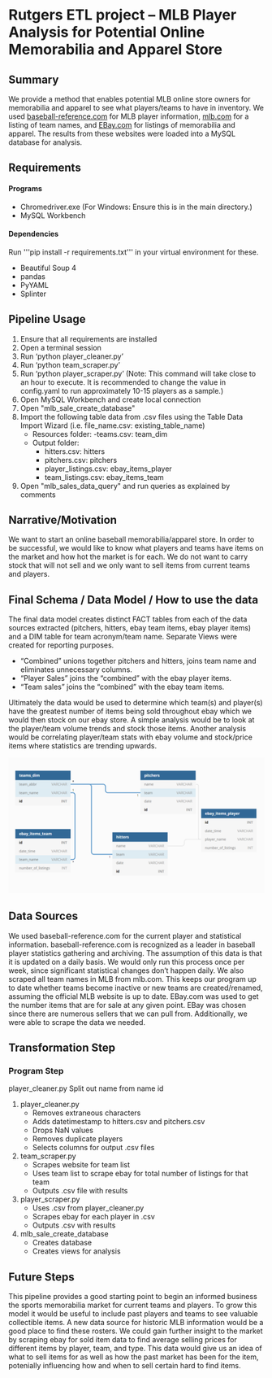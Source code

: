# Rutgers ETL project – MLB Player Analysis for Potential Online Memorabilia and Apparel Store

## Summary
We provide a method that enables potential MLB online store owners for memorabilia and apparel to see what players/teams to have in inventory.  We used [baseball-reference.com](https://www.baseball-reference.com/players/) for MLB player information, [mlb.com](https://www.mlb.com/team) for a listing of team names, and [EBay.com](https://www.ebay.com/b/Sports-Memorabilia-Fan-Shop-Sports-Cards/64482/bn_1857919) for listings of memorabilia and apparel.  The results from these websites were loaded into a MySQL database for analysis. 


## Requirements
#### Programs
- Chromedriver.exe (For Windows: Ensure this is in the main directory.)
- MySQL Workbench
#### Dependencies
Run '''pip install -r requirements.txt''' in your virtual environment for these.
- Beautiful Soup 4
- pandas
- PyYAML
- Splinter


## Pipeline Usage
1. Ensure that all requirements are installed
2. Open a terminal session
3. Run ‘python player_cleaner.py’
4. Run ‘python team_scraper.py’
5. Run ‘python player_scraper.py’ (Note: This command will take close to an hour to execute. It is recommended to change the value in config.yaml to run approximately 10-15 players as a sample.)
6. Open MySQL Workbench and create local connection
7. Open "mlb_sale_create_database"
8. Import the following table data from .csv files using the Table Data Import Wizard (i.e. file_name.csv: existing_table_name)
	- Resources folder:
		-teams.csv: team_dim
	- Output folder:
		- hitters.csv: hitters
		- pitchers.csv: pitchers
		- player_listings.csv: ebay_items_player
		- team_listings.csv: ebay_items_team
9. Open "mlb_sales_data_query" and run queries as explained by comments

## Narrative/Motivation
We want to start an online baseball memorabilia/apparel store. In order to be successful, we would like to know what players and teams have items on the market and how hot the market is for each. We do not want to carry stock that will not sell and we only want to sell items from current teams and players.


## Final Schema / Data Model / How  to use the data
The final data model creates distinct FACT tables from each of the data sources extracted (pitchers, hitters, ebay team items, ebay player items) and a DIM table for team acronym/team name.  Separate Views were created for reporting purposes.
- “Combined” unions together pitchers and hitters, joins team name and eliminates unnecessary columns.
- “Player Sales” joins the “combined” with the ebay player items.
- “Team sales” joins the “combined” with the ebay team items.

Ultimately the data would be used to determine which team(s) and player(s) have the greatest number of items being sold throughout ebay which we would then stock on our ebay store.  A simple analysis would be to look at the player/team volume trends and stock those items.  Another analysis would be correlating player/team stats with ebay volume and stock/price items where statistics are trending upwards.

![Relationships between tables](/Resources/Relationships.PNG)

## Data Sources
We used baseball-reference.com for the current player and statistical information.  baseball-reference.com is recognized as a leader in baseball player statistics gathering and archiving.  The assumption of this data is that it is updated on a daily basis.  We would only run this process once per week, since significant statistical changes don’t happen daily.  We also scraped all team names in MLB from mlb.com. This keeps our program up to date whether teams become inactive or new teams are created/renamed, assuming the official MLB website is up to date. EBay.com was used to get the number items that are for sale at any given point.  EBay was chosen since there are numerous sellers that we can pull from.  Additionally, we were able to scrape the data we needed.

## Transformation Step
### Program								Step
player_cleaner.py	Split out name from name id

1. player_cleaner.py
	- Removes extraneous characters
	- Adds datetimestamp to hitters.csv and pitchers.csv
	- Drops NaN values
	- Removes duplicate players
	- Selects columns for output .csv files
2. team_scraper.py
	- Scrapes website for team list
	- Uses team list to scrape ebay for total number of listings for that team
	- Outputs .csv file with results
3. player_scraper.py
	- Uses .csv from player_cleaner.py
	- Scrapes ebay for each player in .csv
	- Outputs .csv with results
4. mlb_sale_create_database
	- Creates database
	- Creates views for analysis

## Future Steps
This pipeline provides a good starting point to begin an informed business the sports memorabilia market for current teams and players. To grow this model it would be useful to include past players and teams to see valuable collectible items. A new data source for historic MLB information would be a good place to find these rosters. We could gain further insight to the market by scraping ebay for sold item data to find average selling prices for different items by player, team, and type. This data would give us an idea of what to sell items for as well as how the past market has been for the item, potenially influencing how and when to sell certain hard to find items.
